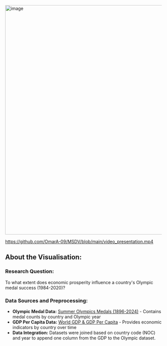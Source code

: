 <img width="1040" height="735" alt="image" src="https://github.com/user-attachments/assets/bf8a0c34-5a91-4144-82f2-9815ace23792" />

https://github.com/OmarA-09/MSDV/blob/main/video_presentation.mp4

<div class="about-section">
                <h2>About the Visualisation:</h2>
                <h3>Research Question:</h3>
                <p>To what extent does economic prosperity influence a country's Olympic medal success (1984-2020)?</p>
                <h3>Data Sources and Preprocessing:</h3>
                <ul>
                    <li><strong>Olympic Medal Data:</strong> <a
                            href="https://www.kaggle.com/datasets/stefanydeoliveira/summer-olympics-medals-1896-2024/data"
                            target="_blank">Summer Olympics Medals (1896-2024)</a> - Contains medal counts by country
                        and Olympic year</li>
                    <li><strong>GDP Per Capita Data:</strong> <a
                            href="https://www.kaggle.com/datasets/zgrcemta/world-gdpgdp-gdp-per-capita-and-annual-growths"
                            target="_blank">World GDP & GDP Per Capita</a> - Provides economic indicators by country
                        over time</li>
                    <li><strong>Data Integration:</strong> Datasets were joined based on country code (NOC) and year to
                        append one column from the GDP to the Olympic dataset.</li>
                </ul>
            </div>
